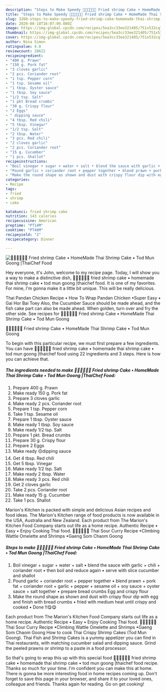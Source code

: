 ```yaml
---
description: "Steps to Make Speedy 🧑🏽‍🍳🧑🏼‍🍳 Fried shrimp Cake • HomeMade Thai Shrimp Cake • Tod Mun Goong |ThaiChef Food"
title: "Steps to Make Speedy 🧑🏽‍🍳🧑🏼‍🍳 Fried shrimp Cake • HomeMade Thai Shrimp Cake • Tod Mun Goong |ThaiChef Food"
slug: 3260-steps-to-make-speedy-fried-shrimp-cake-homemade-thai-shrimp-cake-tod-mun-goong-thaichef-food
date: 2020-08-18T16:07:09.080Z
image: https://img-global.cpcdn.com/recipes/5ea3cc33ee321405/751x532cq70/🧑🏽🍳🧑🏼🍳-fried-shrimp-cake-•-homemade-thai-shrimp-cake-•-tod-mun-goong-thaichef-food-recipe-main-photo.jpg
thumbnail: https://img-global.cpcdn.com/recipes/5ea3cc33ee321405/751x532cq70/🧑🏽🍳🧑🏼🍳-fried-shrimp-cake-•-homemade-thai-shrimp-cake-•-tod-mun-goong-thaichef-food-recipe-main-photo.jpg
cover: https://img-global.cpcdn.com/recipes/5ea3cc33ee321405/751x532cq70/🧑🏽🍳🧑🏼🍳-fried-shrimp-cake-•-homemade-thai-shrimp-cake-•-tod-mun-goong-thaichef-food-recipe-main-photo.jpg
author: Nina Simon
ratingvalue: 4.8
reviewcount: 28622
recipeingredient:
- "400 g. Prawn"
- "150 g. Pork fat"
- "3 cloves garlic"
- "2 pcs. Coriander root"
- "1 tsp. Pepper corn"
- "1 tsp. Sesame oil"
- "1 tbsp. Oyster sauce"
- "1 tbsp. Soy sauce"
- "1/2 tsp. Salt"
- "1 pkt Bread crumbs"
- "30 g. Crispy flour"
- "2 Eggs"
- " dipping sauce"
- "4 tbsp. Red chili"
- "5 tbsp. Vinegar"
- "1/2 tsp. Salt"
- "2 tbsp. Water"
- "3 pcs. Red chili"
- "2 cloves garlic"
- "2 pcs. Coriander root"
- "15 g. Cucumber"
- "1 pcs. Shallot"
recipeinstructions:
- "Boil vinegar + sugar + water + salt • blend the sauce with garlic + chili + coriander root • then boil and reduce again • serve with slice cucumber and shallot"
- "Pound garlic + coriander root + pepper together • blend prawn + pork fat + coriander root + garlic + pepper + sesame oil + soy sauce + oyster sauce + salt together • prepare bread crumbs Egg and crispy flour"
- "Make the round shape as shown and dust with crispy flour dip with egg and finish with bread crumbs • fried with medium heat until crispy and cooked • Done !!😋😋"
categories:
- Recipe
tags:
- fried
- shrimp
- cake

katakunci: fried shrimp cake 
nutrition: 143 calories
recipecuisine: American
preptime: "PT14M"
cooktime: "PT46M"
recipeyield: "2"
recipecategory: Dinner

---
```



![🧑🏽‍🍳🧑🏼‍🍳 Fried shrimp Cake • HomeMade Thai Shrimp Cake • Tod Mun Goong |ThaiChef Food](https://img-global.cpcdn.com/recipes/5ea3cc33ee321405/751x532cq70/🧑🏽🍳🧑🏼🍳-fried-shrimp-cake-•-homemade-thai-shrimp-cake-•-tod-mun-goong-thaichef-food-recipe-main-photo.jpg)

Hey everyone, it's John, welcome to my recipe page. Today, I will show you a way to make a distinctive dish, 🧑🏽‍🍳🧑🏼‍🍳 fried shrimp cake • homemade thai shrimp cake • tod mun goong |thaichef food. It is one of my favorites. For mine, I'm gonna make it a little bit unique. This will be really delicious.

Thai Pandan Chicken Recipe • How To Wrap Pandan Chicken •Super Easy • Gai Hor Bai Toey Also, the Cucumber Sauce should be made ahead, and the fish cake part can also be made ahead. When golden, turn over and fry the other side. See recipes for 🧑🏽‍🍳🧑🏼‍🍳 Fried shrimp Cake • HomeMade Thai Shrimp Cake • Tod Mun Goong

🧑🏽‍🍳🧑🏼‍🍳 Fried shrimp Cake • HomeMade Thai Shrimp Cake • Tod Mun Goong 

To begin with this particular recipe, we must first prepare a few ingredients. You can have 🧑🏽‍🍳🧑🏼‍🍳 fried shrimp cake • homemade thai shrimp cake • tod mun goong |thaichef food using 22 ingredients and 3 steps. Here is how you can achieve that.

<!--inarticleads1-->

##### The ingredients needed to make 🧑🏽‍🍳🧑🏼‍🍳 Fried shrimp Cake • HomeMade Thai Shrimp Cake • Tod Mun Goong |ThaiChef Food:

1. Prepare 400 g. Prawn
1. Make ready 150 g. Pork fat
1. Prepare 3 cloves garlic
1. Make ready 2 pcs. Coriander root
1. Prepare 1 tsp. Pepper corn
1. Take 1 tsp. Sesame oil
1. Prepare 1 tbsp. Oyster sauce
1. Make ready 1 tbsp. Soy sauce
1. Make ready 1/2 tsp. Salt
1. Prepare 1 pkt. Bread crumbs
1. Prepare 30 g. Crispy flour
1. Prepare 2 Eggs
1. Make ready  🟡dipping sauce
1. Get 4 tbsp. Red chili
1. Get 5 tbsp. Vinegar
1. Make ready 1/2 tsp. Salt
1. Make ready 2 tbsp. Water
1. Make ready 3 pcs. Red chili
1. Get 2 cloves garlic
1. Take 2 pcs. Coriander root
1. Make ready 15 g. Cucumber
1. Take 1 pcs. Shallot


Marion&#39;s Kitchen is packed with simple and delicious Asian recipes and food ideas. The Marion&#39;s Kitchen range of food products is now available in the USA, Australia and New Zealand. Each product from The Marion&#39;s Kitchen Food Company starts out life as a home recipe. Authentic Recipe • Easy • Enjoy Cooking Thai food. 🧑🏽‍🍳🧑🏼‍🍳 Thai Sour Curry Recipe •Climbing Wattle Omelette and Shrimps •Gaeng Som Chaom Goong 

<!--inarticleads2-->

##### Steps to make 🧑🏽‍🍳🧑🏼‍🍳 Fried shrimp Cake • HomeMade Thai Shrimp Cake • Tod Mun Goong |ThaiChef Food:

1. Boil vinegar + sugar + water + salt • blend the sauce with garlic + chili + coriander root • then boil and reduce again • serve with slice cucumber and shallot
1. Pound garlic + coriander root + pepper together • blend prawn + pork fat + coriander root + garlic + pepper + sesame oil + soy sauce + oyster sauce + salt together • prepare bread crumbs Egg and crispy flour
1. Make the round shape as shown and dust with crispy flour dip with egg and finish with bread crumbs • fried with medium heat until crispy and cooked • Done !!😋😋


Each product from The Marion&#39;s Kitchen Food Company starts out life as a home recipe. Authentic Recipe • Easy • Enjoy Cooking Thai food. 🧑🏽‍🍳🧑🏼‍🍳 Thai Sour Curry Recipe •Climbing Wattle Omelette and Shrimps •Gaeng Som Chaom Goong How to cook Thai Crispy Shrimp Cakes (Tod Mun Goong). Thai Fish and Shrimp Cakes is a yummy appetizer you can find in Thai restaurants, with matching cucumber salad and dipping sauce. Grind the peeled prawns or shrimp to a paste in a food processor. 

So that's going to wrap this up with this special food 🧑🏽‍🍳🧑🏼‍🍳 fried shrimp cake • homemade thai shrimp cake • tod mun goong |thaichef food recipe. Thanks so much for your time. I'm confident you can make this at home. There is gonna be more interesting food in home recipes coming up. Don't forget to save this page in your browser, and share it to your loved ones, colleague and friends. Thanks again for reading. Go on get cooking!
